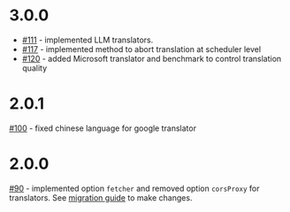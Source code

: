 # 3.0.0

- [#111](https://github.com/translate-tools/core/pull/111) - implemented LLM translators.
- [#117](https://github.com/translate-tools/core/pull/117) - implemented method to abort translation at scheduler level
- [#120](https://github.com/translate-tools/core/pull/120) - added Microsoft translator and benchmark to control translation quality

# 2.0.1

[#100](https://github.com/translate-tools/core/issues/100) - fixed chinese language for google translator

# 2.0.0

[#90](https://github.com/translate-tools/core/issues/90) - implemented option `fetcher` and removed option `corsProxy` for translators. See [migration guide](https://github.com/translate-tools/core/blob/master/docs/migrations/migration-v2.md) to make changes.
